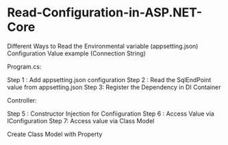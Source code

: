 # Read-Configuration-in-ASP.NET-Core
Different Ways to Read the Environmental variable (appsetting.json) Configuration Value example (Connection String)



Program.cs:

Step 1 : Add appsetting.json configuration
Step 2 :  Read the SqlEndPoint value from appsetting.json
Step 3: Register the Dependency in DI Container


Controller:

Step 5 : Constructor Injection for Confiiguration
Step  6 : Access Value via IConfiguration
Step 7: Access value via Class Model


Create Class Model with Property
